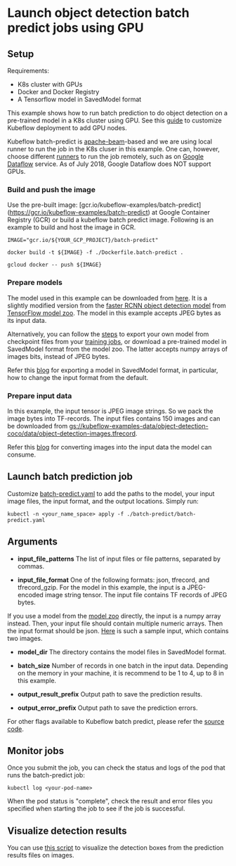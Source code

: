 # Launch object detection batch predict jobs using GPU

## Setup

Requirements:

 - K8s cluster with GPUs
 - Docker and Docker Registry
 - A Tensorflow model in SavedModel format

This example shows how to run batch prediction to do object detection on a
pre-trained model in a K8s cluster using GPU. See this [guide](https://www.kubeflow.org/docs/started/getting-started-gke/) to customize Kubeflow deployment to add GPU nodes.

Kubeflow batch-predict is [apache-beam](https://beam.apache.org/)-based and we
are using local runner to run the job in the K8s cluser in this example. One can, however,
choose different [runners](https://beam.apache.org/documentation/runners/capability-matrix/) to run the job remotely, such as on [Google Dataflow](https://cloud.google.com/dataflow/) service. As of July 2018, Google Dataflow does NOT support GPUs.

### Build and push the image
Use the pre-built image: [gcr.io/kubeflow-examples/batch-predict] (https://gcr.io/kubeflow-examples/batch-predict) at Google Container Registry (GCR) or build a kubeflow batch predict image. Following is an example to build and host the image in GCR.

```
IMAGE="gcr.io/${YOUR_GCP_PROJECT}/batch-predict"

docker build -t ${IMAGE} -f ./Dockerfile.batch-predict .

gcloud docker -- push ${IMAGE}
```

### Prepare models
The model used in this example can be downloaded from
[here](gs://kubeflow-examples-data/object-detection-coco/image_string_model). It is a slightly
modified version from the [faster RCNN object detection model](http://download.tensorflow.org/models/object_detection/faster_rcnn_nas_coco_2018_01_28.tar.gz) from [TensorFlow model zoo](https://github.com/tensorflow/models/blob/master/research/object_detection/g3doc/detection_model_zoo.md). The model in this example accepts JPEG bytes as its input data.

Alternatively, you can follow the [steps](./export_tf_graph.md) to export your
own model from checkpoint files from your [training jobs](./submit_job.md), or download a pre-trained model in
SavedModel format from the model zoo. The latter accepts numpy arrays of images bits, instead of JPEG bytes.

Refer this [blog](https://cloud.google.com/blog/big-data/2017/09/performing-prediction-with-tensorflow-object-detection-models-on-google-cloud-machine-learning-engine) for exporting a model in SavedModel format, in particular, how to change the input format from the default.

### Prepare input data
In this example, the input tensor is JPEG image strings. So we pack the image bytes into TF-records. The input files contains 150 images and can be downloaded from [gs://kubeflow-examples-data/object-detection-coco/data/object-detection-images.tfrecord](https://storage.googleapis.com/kubeflow-examples-data/object-detection-coco/data/object-detection-images.small.tfrecord).

Refer this [blog](https://cloud.google.com/blog/big-data/2017/09/performing-prediction-with-tensorflow-object-detection-models-on-google-cloud-machine-learning-engine) for converting images into the input data the model can consume.

## Launch batch prediction job
Customize [batch-predict.yaml](./batch-predict/batch-predict.yaml) to add the
paths to the model, your input image files, the input format, and the output
locations. Simply run:

```
kubectl -n <your_name_space> apply -f ./batch-predict/batch-predict.yaml
```

## Arguments

  * **input_file_patterns** The list of input files or file patterns, separated by commas.

  * **input_file_format** One of the following formats: json, tfrecord, and tfrecord_gzip. For the model in this example, the input is a JPEG-encoded image string tensor. The input file contains TF records of JPEG bytes.

  If you use a model from the [model zoo](https://github.com/tensorflow/models/blob/master/research/object_detection/g3doc/detection_model_zoo.md) directly, the input is a numpy array instead. Then, your input file should contain multiple numeric arrays. Then the input format should be json. [Here](gs://kubeflow-examples-data/object-detection-coco/data/object-detection-images.json) is such a sample input, which contains two images.

  * **model_dir** The directory contains the model files in SavedModel format.

  * **batch_size** Number of records in one batch in the input data. Depending on the memory in your machine, it is
  recommend to be 1 to 4, up to 8 in this example.

  * **output_result_prefix** Output path to save the prediction results.

  * **output_error_prefix** Output path to save the prediction errors.

For other flags available to Kubeflow batch predict, please refer the [source
code](https://github.com/kubeflow/batch-predict/blob/master/kubeflow_batch_predict/dataflow/batch_prediction_main.py).

##  Monitor jobs
Once you submit the job, you can check the status and logs of the pod that runs the
batch-predict job:

```
kubectl log <your-pod-name>
```

When the pod status is "complete", check the result and error files you
specified when starting the job to see if the job is successful.

## Visualize detection results
You can use [this script](./serving_script/visualization_utils.py) to visualize the detection boxes from the prediction results files on images.
